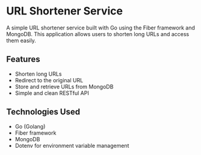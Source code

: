 # URL Shortener Service

A simple URL shortener service built with Go using the Fiber framework and MongoDB. This application allows users to shorten long URLs and access them easily.

## Features

- Shorten long URLs
- Redirect to the original URL
- Store and retrieve URLs from MongoDB
- Simple and clean RESTful API

## Technologies Used

- Go (Golang)
- Fiber framework
- MongoDB
- Dotenv for environment variable management
